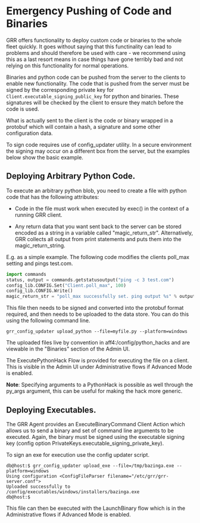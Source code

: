 # Emergency Pushing of Code and Binaries

GRR offers functionality to deploy custom code or binaries to the
whole fleet quickly. It goes without saying that this functinality
can lead to problems and should therefore be used with care - we
recommend using this as a last resort means in case things have gone
terribly bad and not relying on this functionality for normal
operations.

Binaries and python code can be pushed from the server to the
clients to enable new functionality.
The code that is pushed from the server must be signed by the
corresponding private key for `Client.executable_signing_public_key` for
python and binaries. These signatures will
be checked by the client to ensure they match before the code is used.

What is actually sent to the client is the code or binary wrapped in a
protobuf which will contain a hash, a signature and some other
configuration data.

To sign code requires use of config\_updater utility. In a secure
environment the signing may occur on a different box from the server,
but the examples below show the basic example.

## Deploying Arbitrary Python Code.

To execute an arbitrary python blob, you need to create a file with
python code that has the following attributes:

  - Code in the file must work when executed by exec() in the context of
    a running GRR client.

  - Any return data that you want sent back to the server can be
    stored encoded as a string in a variable called
    "magic\_return\_str". Alternatively, GRR collects all output from
    print statements and puts them into the magic\_return\_string.

E.g. as a simple example. The following code modifies the clients
poll\_max setting and pings test.com.

``` python
import commands
status, output = commands.getstatusoutput("ping -c 3 test.com")
config_lib.CONFIG.Set("Client.poll_max", 100)
config_lib.CONFIG.Write()
magic_return_str = "poll_max successfully set. ping output %s" % output
```

This file then needs to be signed and converted into the protobuf format
required, and then needs to be uploaded to the data store. You can do
this using the following command line.

``` docker
grr_config_updater upload_python --file=myfile.py --platform=windows
```

The uploaded files live by convention in aff4:/config/python\_hacks and
are viewable in the "Binaries" section of the Admin UI.

The ExecutePythonHack Flow is provided for executing the file on a
client. This is visible in the Admin UI under Administrative flows if
Advanced Mode is enabled.

**Note**: Specifying arguments to a PythonHack is possible as well
through the py\_args argument, this can be useful for making the hack
more generic.

## Deploying Executables.

The GRR Agent provides an ExecuteBinaryCommand Client Action which
allows us to send a binary and set of command line arguments to be
executed. Again, the binary must be signed using the executable
signing key (config option PrivateKeys.executable\_signing\_private\_key).

To sign an exe for execution use the config updater
script.

``` docker
db@host:$ grr_config_updater upload_exe --file=/tmp/bazinga.exe --platform=windows
Using configuration <ConfigFileParser filename="/etc/grr/grr-server.conf">
Uploaded successfully to /config/executables/windows/installers/bazinga.exe
db@host:$
```

This file can then be executed with the LaunchBinary flow which is in
the Administrative flows if Advanced Mode is enabled.
